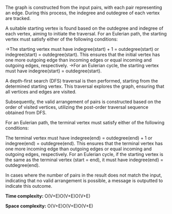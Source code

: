The graph is constructed from the input pairs, with each pair representing an edge. During this process, the indegree and outdegree of each vertex are tracked.

A suitable starting vertex is found based on the outdegree and indegree of each vertex, aiming to initiate the traversal. For an Eulerian path, the starting vertex must satisfy either of the following conditions:

->The starting vertex must have indegree(start) + 1 = outdegree(start) or indegree(start) = outdegree(start). This ensures that the initial vertex has one more outgoing edge than incoming edges or equal incoming and outgoing edges, respectively.
->For an Eulerian cycle, the starting vertex must have indegree(start) = outdegree(start).

A depth-first search (DFS) traversal is then performed, starting from the determined starting vertex. This traversal explores the graph, ensuring that all vertices and edges are visited.

Subsequently, the valid arrangement of pairs is constructed based on the order of visited vertices, utilizing the post-order traversal sequence obtained from DFS.

For an Eulerian path, the terminal vertex must satisfy either of the following conditions:

The terminal vertex must have indegree(end) = outdegree(end) + 1 or indegree(end) = outdegree(end). This ensures that the terminal vertex has one more incoming edge than outgoing edges or equal incoming and outgoing edges, respectively.
For an Eulerian cycle, if the starting vertex is the same as the terminal vertex (start = end), it must have indegree(end) = outdegree(end).

In cases where the number of pairs in the result does not match the input, indicating that no valid arrangement is possible, a message is outputted to indicate this outcome.


**Time complexity:**
O(V+E)O(V+E)O(V+E)

**Space complexity:**
O(V+E)O(V+E)O(V+E)
